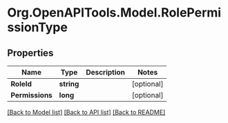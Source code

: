 # Org.OpenAPITools.Model.RolePermissionType

## Properties

Name | Type | Description | Notes
------------ | ------------- | ------------- | -------------
**RoleId** | **string** |  | [optional] 
**Permissions** | **long** |  | [optional] 

[[Back to Model list]](../README.md#documentation-for-models) [[Back to API list]](../README.md#documentation-for-api-endpoints) [[Back to README]](../README.md)

